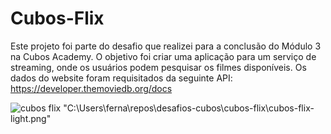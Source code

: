 # Cubos-Flix
Este projeto foi parte do desafio que realizei para a conclusão do Módulo 3 na Cubos Academy.
O objetivo foi criar uma aplicação para um serviço de streaming, onde os usuários podem pesquisar os filmes disponíveis.
Os dados do website foram requisitados da seguinte API: https://developer.themoviedb.org/docs

<img src="C:\Users\ferna\repos\desafios-cubos\cubos-flix\cubos-flix-light.png" alt="cubos flix">
"C:\Users\ferna\repos\desafios-cubos\cubos-flix\cubos-flix-light.png"
